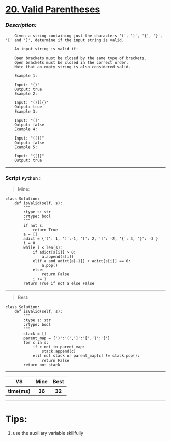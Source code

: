 
#  **[20. Valid Parentheses]( https://leetcode.com/problems/valid-parentheses/description/ )**

### *Description:*

        Given a string containing just the characters '(', ')', '{', '}', '[' and ']', determine if the input string is valid.
        
        An input string is valid if:
        
        Open brackets must be closed by the same type of brackets.
        Open brackets must be closed in the correct order.
        Note that an empty string is also considered valid.
        
        Example 1:
        
        Input: "()"
        Output: true
        Example 2:
        
        Input: "()[]{}"
        Output: true
        Example 3:
        
        Input: "(]"
        Output: false
        Example 4:
        
        Input: "([)]"
        Output: false
        Example 5:
        
        Input: "{[]}"
        Output: true

---


### Script `Python` :

> Mine:
```
class Solution:
    def isValid(self, s):
        """
        :type s: str
        :rtype: bool
        """
        if not s:
            return True
        a = []
        adict = {'(': 1, ')':-1, '[': 2, ']': -2, '{': 3, '}': -3 }
        i = 0
        while i < len(s):
            if adict[s[i]] > 0:
                a.append(s[i])
            elif a and adict[a[-1]] + adict[s[i]] == 0:
                a.pop()
            else:
                return False
            i += 1
        return True if not a else False
```
___

                        
> Best:
```
class Solution:
    def isValid(self, s):
        """
        :type s: str
        :rtype: bool
        """
        stack = []
        parent_map = {')':'(',']':'[','}':'{'}
        for c in s:
            if c not in parent_map:
                stack.append(c)
            elif not stack or parent_map[c] != stack.pop():
                return False
        return not stack
```
___
 

<table>
  <tr>
    <th>VS</th>
    <th>Mine</th>
    <th>Best</th>
  </tr>
    <tr>
    <th>time(ms)</th>
    <th>36</th>
    <th>32</th>
<table>

___

# Tips:
1. use the auxiliary variable skillfully 




        
